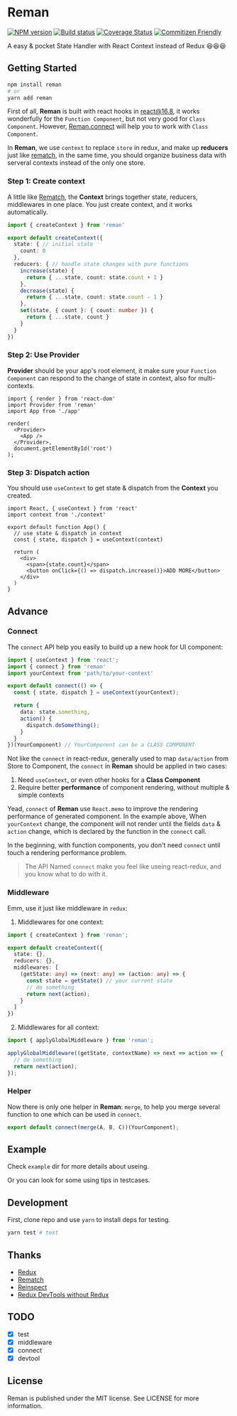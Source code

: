 # Reman

[![NPM version][npm-badge]][npm-url]
[![Build status][travis-badge]][travis-url]
[![Coverage Status][coverage-badge]][coverage-url]
[![Commitizen Friendly][commitizen-badge]][commitizen-url]

A easy & pocket State Handler with React Context instead of Redux :laughing::laughing::laughing:

## Getting Started

```sh
npm install reman 
# or
yarn add reman
```

First of all, **Reman** is built with react hooks in react@16.8, it works wonderfully for the `Function Component`, but not very good for `Class Component`. However, [Reman.connect](#connect) will help you to work with `Class Component`.

In **Reman**, we use `context` to replace `store` in redux, and make up **reducers** just like [rematch][rematch-url], in the same time, you should organize business data with serveral contexts instead of the only one store.

### Step 1: Create context

A little like [Rematch][rematch-url], the **Context** brings together state, reducers, middlewares in one place. You just create context, and it works automatically.

```ts
import { createContext } from 'reman'

export default createContext({
  state: { // initial state
    count: 0
  },
  reducers: { // handle state changes with pure functions 
    increase(state) {
      return { ...state, count: state.count + 1 }
    },
    decrease(state) {
      return { ...state, count: state.count - 1 }
    },
    set(state, { count }: { count: number }) {
      return { ...state, count }
    }
  }
})
```

### Step 2: Use Provider

**Provider** should be your app's root element, it make sure your `Function Component` can respond to the change of state in context, also for multi-contexts.

```tsx
import { render } from 'react-dom'
import Provider from 'reman'
import App from './app'

render(
  <Provider>
    <App />
  </Provider>,
  document.getElementById('root')
);
```

### Step 3: Dispatch action

You should use `useContext` to get state & dispatch from the **Context** you created.

```tsx
import React, { useContext } from 'react'
import context from './context'

export default function App() {
  // use state & dispatch in context
  const { state, dispatch } = useContext(context)

  return (
    <div>
      <span>{state.count}</span>
      <button onClick={() => dispatch.increase()}>ADD MORE</button>
    </div>
  )
}
```

## Advance

### Connect

The `connect` API help you easily to build up a new hook for UI component:

```ts
import { useContext } from 'react';
import { connect } from 'reman'
import yourContext from 'path/to/your-context'

export default connect(() => {
  const { state, dispatch } = useContext(yourContext);

  return {
    data: state.something,
    action() {
      dispatch.doSomething();
    }   
  }
})(YourComponent) // YourComponent can be a CLASS COMPONENT
```

Not like the `connect` in react-redux, generally used to map `data/action` from Store to Component, the `connect` in **Reman** should be applied in two cases: 

1. Need `useContext`, or even other hooks for a **Class Component**
2. Require better **performance** of component rendering, without multiple & simple contexts

Yead, `connect` of **Reman** use `React.memo` to improve the rendering performance of generated component. 
In the example above, When `yourContext` change, the component will not render until the fields `data` & `action` change, which is declared by the function in the `connect` call.

In the beginning, with function components, you don't need `connect` until touch a rendering performance problem.

> The API Named `connect` make you feel like useing react-redux, and you know what to do with it.

### Middleware

Emm, use it just like middleware in `redux`:

1. Middlewares for one context:

```ts
import { createContext } from 'reman';

export default createContext({
  state: {},
  reducers: {},
  middlewares: [
    (getState: any) => (next: any) => (action: any) => {
      const state = getState() // your current state
      // do something
      return next(action);
    }
  ]
})
```

2. Middlewares for all context:

```ts
import { applyGlobalMiddleware } from 'reman';

applyGlobalMiddleware((getState, contextName) => next => action => {
  // do something
  return next(action);
});
```

### Helper

Now there is only one helper in **Reman**: `merge`, to help you merge several function to one which can be used in `connect`.

```ts
export default connect(merge(A, B, C))(YourComponent);
```

## Example

Check `example` dir for more details about useing.

Or you can look for some using tips in testcases.

## Development

First, clone repo and use `yarn` to install deps for testing.

```sh
yarn test # test 
```

## Thanks

- [Redux][redux-url]
- [Rematch][rematch-url]
- [Reinspect][reinspect-url]
- [Redux DevTools without Redux][redux-devtools-without-redux-url]

## TODO

- [x] test
- [x] middleware
- [x] connect
- [x] devtool

## License

Reman is published under the MIT license. See LICENSE for more information.

[npm-url]: https://npmjs.org/package/reman
[npm-badge]: http://img.shields.io/npm/v/reman.svg?style=flat
[travis-url]: https://travis-ci.org/teabyii/reman
[travis-badge]: http://img.shields.io/travis/teabyii/reman.svg?style=flat
[coverage-url]: https://coveralls.io/github/teabyii/reman
[coverage-badge]: http://img.shields.io/coveralls/teabyii/reman.svg?style=flat
[commitizen-url]: http://commitizen.github.io/cz-cli/
[commitizen-badge]: https://img.shields.io/badge/commitizen-friendly-brightgreen.svg?style=flat
[redux-url]: https://github.com/reduxjs/redux
[rematch-url]: https://rematch.github.io/rematch/#
[redux-devtools-without-redux-url]: https://medium.com/@zalmoxis/redux-devtools-without-redux-or-how-to-have-a-predictable-state-with-any-architecture-61c5f5a7716f
[reinspect-url]: https://github.com/troch/reinspect
